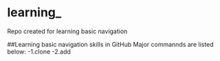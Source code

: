 # learning_
Repo created for learning basic navigation

##Learning basic navigation skills in GitHub
Major commannds are listed below:
-1.clone
-2.add
